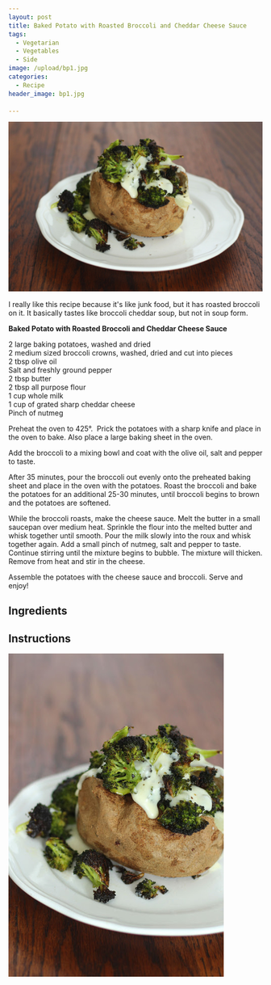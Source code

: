 ```yaml
---
layout: post
title: Baked Potato with Roasted Broccoli and Cheddar Cheese Sauce
tags:
  - Vegetarian
  - Vegetables
  - Side
image: /upload/bp1.jpg
categories:
  - Recipe
header_image: bp1.jpg

---
```


![Image of Baked Potato with Roasted Broccoli and Cheddar Cheese Sauce.](/upload/bp1.jpg)

I really like this recipe because it's like junk food, but it has roasted broccoli on it. It basically tastes like broccoli cheddar soup, but not in soup form.  
  
**Baked Potato with Roasted Broccoli and Cheddar Cheese Sauce**  
  
2 large baking potatoes, washed and dried  
2 medium sized broccoli crowns, washed, dried and cut into pieces  
2 tbsp olive oil  
Salt and freshly ground pepper  
2 tbsp butter  
2 tbsp all purpose flour  
1 cup whole milk  
1 cup of grated sharp cheddar cheese  
Pinch of nutmeg  
  
Preheat the oven to 425°.  Prick the potatoes with a sharp knife and place in the oven to bake. Also place a large baking sheet in the oven.  
  
Add the broccoli to a mixing bowl and coat with the olive oil, salt and pepper to taste.   
  
After 35 minutes, pour the broccoli out evenly onto the preheated baking sheet and place in the oven with the potatoes. Roast the broccoli and bake the potatoes for an additional 25-30 minutes, until broccoli begins to brown and the potatoes are softened.  
  
While the broccoli roasts, make the cheese sauce. Melt the butter in a small saucepan over medium heat. Sprinkle the flour into the melted butter and whisk together until smooth. Pour the milk slowly into the roux and whisk together again. Add a small pinch of nutmeg, salt and pepper to taste. Continue stirring until the mixture begins to bubble. The mixture will thicken. Remove from heat and stir in the cheese.   
  
Assemble the potatoes with the cheese sauce and broccoli. Serve and enjoy!

## Ingredients



## Instructions







![Image of Baked Potato with Roasted Broccoli and Cheddar Cheese Sauce.](/upload/bp2.jpg)
